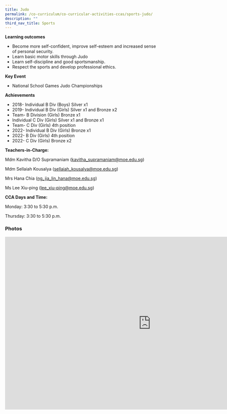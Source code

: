```yaml
---
title: Judo
permalink: /co-curriculum/co-curricular-activities-ccas/sports-judo/
description: ""
third_nav_title: Sports
---
```

**Learning outcomes**

*   Become more self-confident, improve self-esteem and increased sense of personal security.
*   Learn basic motor skills through Judo
*   Learn self-discipline and good sportsmanship.
*   Respect the sports and develop professional ethics.

**Key Event**

*   National School Games Judo Championships

**Achievements**

*   2018-&nbsp;Individual B Div (Boys) Silver x1
*   2019-&nbsp;Individual B Div (Girls) Silver x1 and Bronze x2
*   Team- B Division (Girls) Bronze x1
*   Individual C Div (Girls) Silver x1 and Bronze x1
*   Team- C Div (Girls) 4th&nbsp;position
*   2022-&nbsp;Individual B Div (Girls) Bronze x1
*   2022- B&nbsp;Div (Girls) 4th&nbsp;position
*   2022-&nbsp;C Div (Girls) Bronze x2

**Teachers-in-Charge:**

Mdm Kavitha D/O Supramaniam ([kavitha\_supramaniam@moe.edu.sg](mailto:kavitha_supramaniam@moe.edu.sg))

Mdm Sellaiah Kousalya ([sellaiah\_kousalya@moe.edu.sg](mailto:sellaiah_kousalya@moe.edu.sg))

Mrs Hana Chia ([ng_jia_lin_hana@moe.edu.sg](mailto:ng_jia_lin_hana@moe.edu.sg))

Ms Lee Xiu-ping ([lee_xiu-ping@moe.edu.sg](mailto:lee_xiu-ping@moe.edu.sg))

**CCA Days and Time:**

Monday: 3:30 to 5:30 p.m.

Thursday: 3:30 to 5:30 p.m.

### Photos
<iframe src="https://docs.google.com/presentation/d/e/2PACX-1vTm-nZLMH3nzoOSXbug8kHv_r3N_17U2NWON0YiJnMG_oCNbaylSkxhYtGmU6_RSghjIBAyn2xouZdW/embed?start=false&amp;loop=false&amp;delayms=3000" frameborder="0" width="960" height="569" allowfullscreen="true"></iframe>
